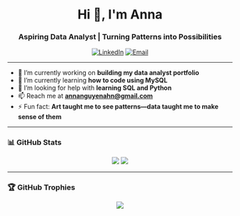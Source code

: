 <h1 align="center">Hi 👋, I'm Anna</h1>
<h3 align="center">Aspiring Data Analyst | Turning Patterns into Possibilities</h3>

<div align="center">

[![LinkedIn](https://img.shields.io/badge/LinkedIn-%230077B5.svg?style=for-the-badge&logo=linkedin&logoColor=white)](https://www.linkedin.com/in/anna-nguyen-h0802/)
[![Email](https://img.shields.io/badge/Email-D14836.svg?style=for-the-badge&logo=gmail&logoColor=white)](mailto:annanguyenahn@gmail.com)

</div>


---

- 🔭 I’m currently working on **building my data analyst portfolio**
- 🌱 I’m currently learning **how to code using MySQL**
- 🤝 I’m looking for help with **learning SQL and Python**
- 📫 Reach me at **annanguyenahn@gmail.com**
- ⚡ Fun fact: **Art taught me to see patterns—data taught me to make sense of them**

---

### 📊 GitHub Stats
<p align="center">
  <img src="https://github-readme-stats.vercel.app/api?username=sxnbx&theme=catppuccin_mocha&hide_border=false&include_all_commits=false&count_private=false" />
  <img src="https://github-readme-streak-stats.herokuapp.com/?user=sxnbx&theme=catppuccin_mocha&hide_border=false" />
</p>

---

### 🏆 GitHub Trophies
<p align="center">
  <img src="https://github-profile-trophy.vercel.app/?username=sxnbx&theme=catppuccin_mocha&no-frame=false&no-bg=true&margin-w=4" />
</p>


